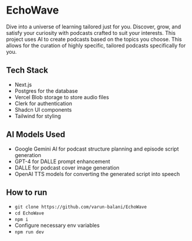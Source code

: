 # EchoWave
Dive into a universe of learning tailored just for you. Discover, grow, and satisfy your curiosity with podcasts crafted to suit your interests. This project uses AI to create podcasts based on the topics you choose. This allows for the curation of highly specific, tailored podcasts specifically for you. 

## Tech Stack
- Next.js 
- Postgres for the database
- Vercel Blob storage to store audio files
- Clerk for authentication
- Shadcn UI components
- Tailwind for styling

## AI Models Used
- Google Gemini AI for podcast structure planning and episode script generation
- GPT-4 for DALLE prompt enhancement
- DALLE for podcast cover image generation
- OpenAI TTS models for converting the generated script into speech

## How to run
- `git clone https://github.com/varun-balani/EchoWave`
- `cd EchoWave`
- `npm i`
- Configure necessary env variables
- `npm run dev`
